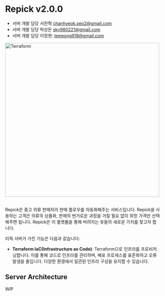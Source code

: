 # Repick v2.0.0
- 서버 개발 담당 서찬혁  chanhyeok.seo2@gmail.com
- 서버 개발 담당 박상돈  sky980221@gmail.com
- 서버 개발 담당 이정현: leejeong918@gmail.com

<img alt="Terraform" src="https://github.com/user-attachments/assets/40fb662b-522a-4461-985c-d58e6856a364" width="500px">
<br/><br/>

Repick은 중고 의류 판매자의 판매 플로우를 자동화해주는 서비스입니다. Repick을 사용하는 고객은 의류의 상품화, 판매의 번거로운 과정을 거칠 필요 없이 희망 가격만 선택해주면 됩니다. Repick은 이 플랫폼을 통해 버려지는 옷들의 새로운 가치를 찾고자 합니다.

리픽 서버가 가진 기능은 다음과 같습니다:
- **Terraform IaC(Infrastructure as Code)**: Terraform으로 인프라를 프로비저닝합니다. 이를 통해 코드로 인프라를 관리하며, 배포 프로세스를 표준화하고 오류 발생을 줄입니다. 다양한 환경에서 일관된 인프라 구성을 유지할 수 있습니다.
<!-- 여기에 개발한 기능들 적어주세요!! -->

## Server Architecture

WIP

<!-- 추가 섹션 작성해주세요!! -->
